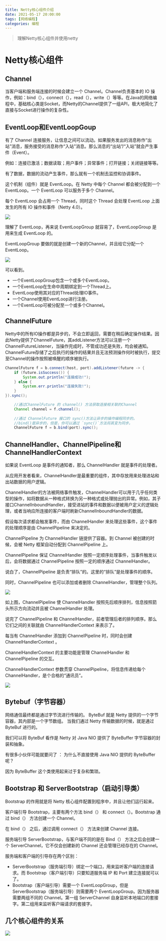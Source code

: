 ```yaml
---
title: Netty核心组件介绍
date: 2021-05-17 20:00:00
tags: [网络编程]
categories: 编程
---
```


>  理解Netty核心组件并使用netty

# Netty核心组件

## Channel

当客户端和服务端连接的时候会建立一个 Channel。Channel负责基本的 IO 操作，例如：bind（），connect（），read（），write（）等等。在Java的网络编程中，基础核心类是Socket，而Netty的Channel提供了一组API，极大地简化了直接与Socket进行操作的复杂性。

## EventLoop和EventLoopGoup

有了 Channel 连接服务，让信息之间可以流动。如果服务发出的消息称作“出站”消息，服务接受的消息称作“入站”消息。那么消息的“出站”/“入站”就会产生事件（Event）。

例如：连接已激活；数据读取；用户事件；异常事件；打开链接；关闭链接等等。

有了数据，数据的流动产生事件，那么就有一个机制去监控和协调事件。

这个机制（组件）就是 EventLoop。在 Netty 中每个 Channel 都会被分配到一个 EventLoop。一个 EventLoop 可以服务于多个 Channel。

每个 EventLoop 会占用一个 Thread，同时这个 Thread 会处理 EventLoop 上面发生的所有 IO 操作和事件（Netty 4.0）。

![](netty核心组件介绍\1.jpg)

理解了 EventLoop，再来说 EventLoopGroup 就容易了，EventLoopGroup 是用来生成 EventLoop 的。

EventLoopGroup 要做的就是创建一个新的Channel，并且给它分配一个 EventLoop。

![](netty核心组件介绍\2.png)

可以看到。

* 一个EventLoopGroup包含一个或多个EventLoop。
*  一个EventLoop在生命中周期绑定到一个Thread上。
*  EventLoop使用其对应的Thread处理IO事件。
*  一个Channel使用EventLoop进行注册。
*  一个EventLoop可被分配至一个或多个Channel。

## ChannelFuture

Netty中的所有IO操作都是异步的，不会立即返回，需要在稍后确定操作结果。因此Netty提供了ChannelFuture，其addListener方法可以注册一个ChannelFutureListener，当操作完成时，不管成功还是失败，均会被通知。ChannelFuture存储了之后执行的操作的结果并且无法预测操作何时被执行，提交至Channel的操作按照被唤醒的顺序被执行。

```java
ChannelFuture f = b.connect(host, port).addListener(future -> {
    if (future.isSuccess()) {
        System.out.println("连接成功!");
    } else {
        System.err.println("连接失败!");
    }
}).sync();

    //通过ChannelFuture 的 channel() 方法获取连接相关联的Channel 
    Channel channel = f.channel();
    
    //通过 ChannelFuture 接口的 sync()方法让异步的操作编程同步的。
    //bind()是异步的，但是，你可以通过 `sync()`方法将其变为同步。
    ChannelFuture f = b.bind(port).sync();
```

## ChannelHandler、ChannelPipeline和ChannelHandlerContext

如果说 EventLoop 是事件的通知者，那么 ChannelHandler 就是事件的处理者。

从应用开发者看来，ChannelHandler是最重要的组件，其中存放用来处理进站和出站数据的用户逻辑。

ChannelHandler的方法被网络事件触发，ChannelHandler可以用于几乎任何类型的操作，如将数据从一种格式转换为另一种格式或处理抛出的异常。例如，其子接口ChannelInboundHandler，接受进站的事件和数据以便被用户定义的逻辑处理，或者当响应所连接的客户端时刷新ChannelInboundHandler的数据。

假设每次请求都会触发事件，而由 ChannelHandler 来处理这些事件，这个事件的处理顺序是由 ChannelPipeline 来决定的。

ChannelPipeline 为 ChannelHandler 链提供了容器。到 Channel 被创建的时候，会被 Netty 框架自动分配到 ChannelPipeline 上。

ChannelPipeline 保证 ChannelHandler 按照一定顺序处理事件，当事件触发以后，会将数据通过 ChannelPipeline 按照一定的顺序通过 ChannelHandler。

说白了，ChannelPipeline 是负责“排队”的。这里的“排队”是处理事件的顺序。

同时，ChannelPipeline 也可以添加或者删除 ChannelHandler，管理整个队列。

![](netty核心组件介绍\3.jpg)

如上图，ChannelPipeline 使 ChannelHandler 按照先后顺序排列，信息按照箭头所示方向流动并且被 ChannelHandler 处理。

说完了 ChannelPipeline 和 ChannelHandler，前者管理后者的排列顺序。那么它们之间的关联就由 ChannelHandlerContext 来表示了。

每当有 ChannelHandler 添加到 ChannelPipeline 时，同时会创建 ChannelHandlerContext 。

ChannelHandlerContext 的主要功能是管理 ChannelHandler 和 ChannelPipeline 的交互。

ChannelHandlerContext 参数贯穿 ChannelPipeline，将信息传递给每个 ChannelHandler，是个合格的“通讯员”。

![](netty核心组件介绍\7.png)

## Bytebuf（字节容器）

网络通信最终都是通过字节流进行传输的。 ByteBuf 就是 Netty 提供的一个字节容器，其内部是一个字节数组。 当我们通过 Netty 传输数据的时候，就是通过 ByteBuf 进行的。

我们可以将 ByteBuf 看作是 Netty 对 Java NIO 提供了 ByteBuffer 字节容器的封装和抽象。

有很多小伙伴可能就要问了 ： 为什么不直接使用 Java NIO 提供的 ByteBuffer 呢？

因为 ByteBuffer 这个类使用起来过于复杂和繁琐。

## Bootstrap 和 ServerBootstrap（启动引导类）

Bootstrap 的作用就是将 Netty 核心组件配置到程序中，并且让他们运行起来。

客户端引导 Bootstrap，主要有两个方法 bind（） 和 connect（）。Bootstrap 通过 bind（） 方法创建一个 Channel。

在 bind（） 之后，通过调用 connect（） 方法来创建 Channel 连接。



服务端引导 ServerBootstrap，与客户端不同的是在 Bind（） 方法之后会创建一个 ServerChannel，它不仅会创建新的 Channel 还会管理已经存在的 Channel。

服务端和客户端的引导存在两个区别：

- ServerBootstrap（服务端引导）绑定一个端口，用来监听客户端的连接请求。而 Bootstrap（客户端引导）只要知道服务端 IP 和 Port 建立连接就可以了。
- Bootstrap（客户端引导）需要一个 EventLoopGroup，但是 ServerBootstrap（服务端引导）则需要两个 EventLoopGroup。因为服务器需要两组不同的 Channel。第一组 ServerChannel 自身监听本地端口的套接字。第二组用来监听客户端请求的套接字。

## 几个核心组件的关系

![](netty核心组件介绍\4.jpg)